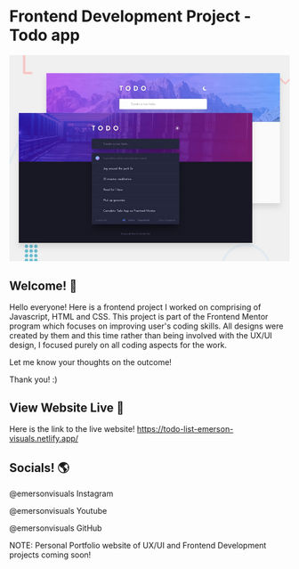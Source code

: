 # Frontend Development Project - Todo app

![Design preview for the Todo app coding challenge](./design/desktop-preview.jpg)

## Welcome! 👋
Hello everyone! Here is a frontend project I worked on comprising of Javascript, HTML and CSS. This project is part of the Frontend Mentor program which focuses on improving user's coding skills. All designs were created by them and this time rather than being involved with the UX/UI design, I focused purely on all coding aspects for the work.

Let me know your thoughts on the outcome!

Thank you! :)

## View Website Live 👾
Here is the link to the live website! https://todo-list-emerson-visuals.netlify.app/

## Socials! 🌎
@emersonvisuals Instagram

@emersonvisuals Youtube

@emersonvisuals GitHub

NOTE: Personal Portfolio website of UX/UI and Frontend Development projects coming soon!
